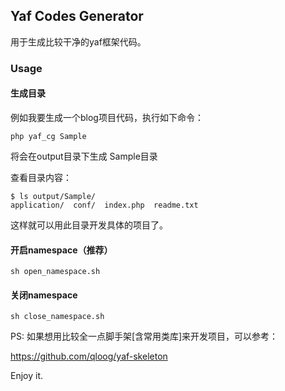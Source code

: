 ## Yaf Codes Generator

用于生成比较干净的yaf框架代码。

### Usage

#### 生成目录
例如我要生成一个blog项目代码，执行如下命令：
```
php yaf_cg Sample
```

将会在output目录下生成 Sample目录

查看目录内容：

```
$ ls output/Sample/
application/  conf/  index.php  readme.txt
```

这样就可以用此目录开发具体的项目了。

#### 开启namespace（推荐）

`sh open_namespace.sh`

#### 关闭namespace

`sh close_namespace.sh`

PS: 如果想用比较全一点脚手架[含常用类库]来开发项目，可以参考：

https://github.com/qloog/yaf-skeleton

Enjoy it.
